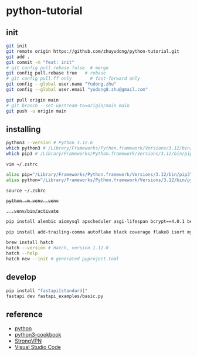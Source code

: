 # python-tutorial

## init

```sh
git init
git remote origin https://github.com/zhuyudong/python-tutorial.git
git add .
git commit -m "feat: init"
# git config pull.rebase false  # merge
git config pull.rebase true   # rebase
# git config pull.ff only       # fast-forward only
git config --global user.name "Yudong.zhu"
git config --global user.email "yudong8.zhu@gmail.com"

git pull origin main
# git branch --set-upstream-to=origin/main main
git push -u origin main
```

## installing

```sh
python3 --version # Python 3.12.6
which python3 # /Library/Frameworks/Python.framework/Versions/3.12/bin/python3
which pip3 # /Library/Frameworks/Python.framework/Versions/3.12/bin/pip3
```

`vim ~/.zshrc`

```sh
alias pip="/Library/Frameworks/Python.framework/Versions/3.12/bin/pip3"
alias python="/Library/Frameworks/Python.framework/Versions/3.12/bin/python3"
```

`source ~/.zshrc`

~~`python -m venv .venv`~~

~~`. .venv/bin/activate`~~

```sh
pip install alembic aiomysql apscheduler asgi-lifespan bcrypt==4.0.1 beanie boto3 botocore celery celery-sqlalchemy-scheduler colored colorama colorlog croniter cryptography dacite email-validator emails esdk-obs-python fastapi fastapi-async-sqlalchemy fastapi-cache2 fastapi-jwt fastapi-limiter fastapi-mail fastapi-pagination filterpy grpcio gunicorn huaweicloudsdkobs httpx httpx-oauth jinja2 jira jsonschema loguru matplotlib mimesis minio msgpack motor numpy openpyxl oauthlib passlib paramiko pycrypto pydantic pydantic-settings pydash pymongo pymysql pyjwt pyserial pytz python-decouple python-gitlab python-jose python-multipart requests requests-oauthlib rich sentry-sdk scipy sqlalchemy 'sqlalchemy[mypy]' sqlalchemy-stubs sqlalchemy-utils stackprinter structlog tenacity tzlocal ua-parser user-agents uvicorn whitenoise fastapi-structlog -i https://pypi.tuna.tsinghua.edu.cn/simple --trusted-host pypi.tuna.tsinghua.edu.cn
```

```sh
pip install add-trailing-comma autoflake black coverage flake8 isort mypy mypy-extensions packaging pip-upgrader pre-commit pytest pytest-asyncio pytest-cov pytest-mock pyupgrade ruff -i https://pypi.tuna.tsinghua.edu.cn/simple --trusted-host pypi.tuna.tsinghua.edu.cn
```

```sh
brew install hatch
hatch --version # Hatch, version 1.12.0
hatch --help
hatch new --init # generated pyproject.toml
```

## develop

```sh
pip install "fastapi[standard]"
fastapi dev fastapi_examples/basic.py
```

## reference

- [python](https://www.python.org/downloads/)
- [python3-cookbook](https://github.com/yidao620c/python3-cookbook)
- [StrongVPN](https://strongtech.org/vpn-apps/macos/)
- [Visual Studio Code](https://code.visualstudio.com/docs/setup/mac)
